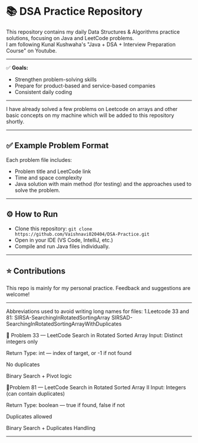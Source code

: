 # 📚 DSA Practice Repository

This repository contains my daily Data Structures & Algorithms practice solutions, focusing on Java and LeetCode problems.  
I am following Kunal Kushwaha's "Java + DSA + Interview Preparation Course" on Youtube.

---

✅ **Goals:**
- Strengthen problem-solving skills
- Prepare for product-based and service-based companies
- Consistent daily coding

---

I have already solved a few problems on Leetcode on arrays and other basic concepts on my machine which will be added to this repository shortly.

---

## ✅ Example Problem Format

Each problem file includes:
- Problem title and LeetCode link
- Time and space complexity
- Java solution with main method (for testing) and the approaches used to solve the problem.

---

## ⚙️ How to Run

- Clone this repository:
  `git clone https://github.com/Vaishnavi020404/DSA-Practice.git`
- Open in your IDE (VS Code, IntelliJ, etc.)
- Compile and run Java files individually.

---

## ⭐ Contributions

This repo is mainly for my personal practice.
Feedback and suggestions are welcome!

---

Abbreviations used to avoid writing long names for files:
1.Leetcode 33 and 81:
SIRSA-SearchingInRotatedSortingArray
SIRSAD-SearchingInRotatedSortingArrayWithDuplicates 

🔹 Problem 33 — LeetCode Search in Rotated Sorted Array
Input: Distinct integers only

Return Type: int — index of target, or -1 if not found

No duplicates

Binary Search + Pivot logic

🔹Problem 81 — LeetCode Search in Rotated Sorted Array II
Input: Integers (can contain duplicates)

Return Type: boolean — true if found, false if not

Duplicates allowed

Binary Search + Duplicates Handling


---






